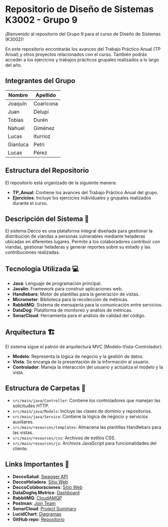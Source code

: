 # Repositorio de Diseño de Sistemas K3002 - Grupo 9

¡Bienvenido al repositorio del Grupo 9 para el curso de Diseño de Sistemas (K3002)!

En este repositorio encontrarás los avances del Trabajo Práctico Anual (TP Anual) y otros proyectos relacionados con el curso. También podrás acceder a los ejercicios y trabajos prácticos grupales realizados a lo largo del año.

## Integrantes del Grupo

| Nombre    | Apellido  |
|-----------|-----------|
| Joaquín   | Coaricona |
| Juan      | Delupí    |
| Tobías    | Durén     |
| Nahuel    | Giménez   |
| Lucas     | Iturrioz  |
| Gianluca  | Petri     |
| Lucas     | Pérez     |

## Estructura del Repositorio

El repositorio está organizado de la siguiente manera:

- **TP_Anual**: Contiene los avances del Trabajo Práctico Anual del grupo.
- **Ejercicios**: Incluye los ejercicios individuales y grupales realizados durante el curso.

## Descripción del Sistema 📝

El sistema Decco es una plataforma integral diseñada para gestionar la distribución de viandas a personas vulnerables mediante heladeras ubicadas en diferentes lugares. Permite a los colaboradores contribuir con viandas, gestionar heladeras y generar reportes sobre su estado y las contribuciones realizadas.

## Tecnología Utilizada 💻

- **Java**: Lenguaje de programación principal.
- **Javalin**: Framework para construir aplicaciones web.
- **Handlebars**: Motor de plantillas para la generación de vistas.
- **Micrometer**: Biblioteca para la recolección de métricas.
- **RabbitMQ**: Sistema de mensajería para la comunicación entre servicios.
- **DataDog**: Plataforma de monitoreo y análisis de métricas.
- **SonarCloud**: Herramienta para el análisis de calidad del código.

## Arquitectura 🏗️

El sistema sigue el patrón de arquitectura MVC (Modelo-Vista-Controlador):

- **Modelo**: Representa la lógica de negocio y la gestión de datos.
- **Vista**: Se encarga de la presentación de la información al usuario.
- **Controlador**: Maneja la interacción del usuario y actualiza el modelo y la vista.

## Estructura de Carpetas 📂

- `src/main/java/Controller`: Contiene los controladores que manejan las solicitudes HTTP.
- `src/main/java/Models`: Incluye las clases de dominio y repositorios.
- `src/main/java/Service`: Contiene la lógica de negocio y servicios auxiliares.
- `src/main/resources/templates`: Almacena las plantillas Handlebars para las vistas.
- `src/main/resources/css`: Archivos de estilos CSS.
- `src/main/resources/js`: Archivos JavaScript para funcionalidades del cliente.

## Links Importantes 🔗

- **DeccoSalud**: [Swagger API](https://deccosalud.onrender.com/swagger)
- **DeccoHeladera**: [Sitio Web](https://deccoheladera.onrender.com/)
- **DeccoColaboraciones**: [Sitio Web](https://deccocolaboraciones.onrender.com/)
- **DataDoghq Metrics**: [Dashboard](https://p.us5.datadoghq.com/sb/e73aba5a-bba5-11ef-927e-563ef795b767-f8d30395c1d3e281ccf7a523204ff054?refresh_mode=sliding&from_ts=1734362328009&to_ts=1734365928009&live=true)
- **RabbitMQ**: [CloudAMQP](https://customer.cloudamqp.com/)
- **Postman**: [Join Team](https://app.getpostman.com/join-team?invite_code=5a6c56e7f156d563fa30dfeb50670e298b96190b1f1ecb4a4b52465ffd6e39b9&target_code=f8bb5bb2b3252211e0b915c644eb9a6e)
- **SonarCloud**: [Project Summary](https://sonarcloud.io/summary/new_code?id=Lucassiturrioz_TPs---DDS&branch=main)
- **LucidChart**: [Diagramas](https://lucid.app/lucidchart/b621f3db-1924-4aef-a05f-dd1faa61d7ef/edit?invitationId=inv_f57f88f7-211d-4963-ad91-229bb2736901&page=0_0#)
- **GitHub repo**: [Repositorio](https://github.com/Lucassiturrioz/DeccoSalud/tree/main)
